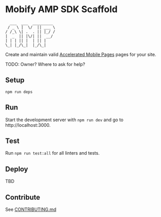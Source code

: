 # Mobify AMP SDK Scaffold
```
  ___  ___  _________
 / _ \ |  \/  || ___ \
/ /_\ \| .  . || |_/ /
|  _  || |\/| ||  __/
| | | || |  | || |    
\_| |_/\_|  |_/\_|    
```

Create and maintain valid [Accelerated Mobile Pages](ampproject.org) pages for your site.

TODO: Owner? Where to ask for help?

## Setup

`npm run deps`

## Run

Start the development server with `npm run dev` and go to http://localhost:3000.

## Test

Run `npm run test:all` for all linters and tests.

## Deploy

TBD

## Contribute

See [CONTRIBUTING.md](CONTRIBUTING.md)
